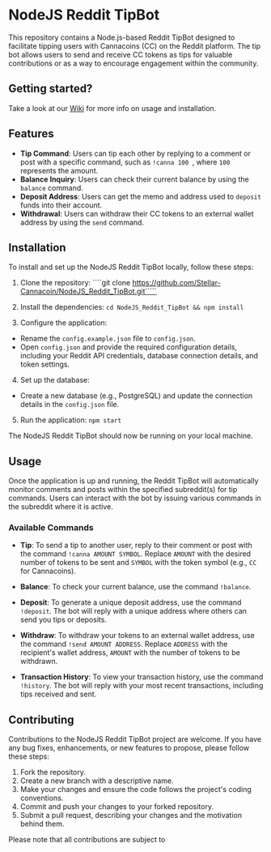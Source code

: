 # NodeJS Reddit TipBot

This repository contains a Node.js-based Reddit TipBot designed to facilitate tipping users with Cannacoins (CC) on the Reddit platform. The tip bot allows users to send and receive CC tokens as tips for valuable contributions or as a way to encourage engagement within the community.

## Getting started?
Take a look at our [Wiki](https://github.com/Stellar-Cannacoin/NodeJS_Reddit_TipBot/wiki) for more info on usage and installation.

## Features

- **Tip Command**: Users can tip each other by replying to a comment or post with a specific command, such as `!canna 100 `, where `100` represents the amount.
- **Balance Inquiry**: Users can check their current balance by using the `balance` command.
- **Deposit Address**: Users can get the memo and address used to `deposit` funds into their account.
- **Withdrawal**: Users can withdraw their CC tokens to an external wallet address by using the `send` command.

## Installation

To install and set up the NodeJS Reddit TipBot locally, follow these steps:

1. Clone the repository:
````git clone https://github.com/Stellar-Cannacoin/NodeJS_Reddit_TipBot.git`````
2. Install the dependencies: `cd NodeJS_Reddit_TipBot && npm install`

3. Configure the application:

- Rename the `config.example.json` file to `config.json`.
- Open `config.json` and provide the required configuration details, including your Reddit API credentials, database connection details, and token settings.

4. Set up the database:

- Create a new database (e.g., PostgreSQL) and update the connection details in the `config.json` file.

5. Run the application: `npm start`

The NodeJS Reddit TipBot should now be running on your local machine.
  
## Usage

Once the application is up and running, the Reddit TipBot will automatically monitor comments and posts within the specified subreddit(s) for tip commands. Users can interact with the bot by issuing various commands in the subreddit where it is active.

### Available Commands

- **Tip**: To send a tip to another user, reply to their comment or post with the command `!canna AMOUNT SYMBOL`. Replace `AMOUNT` with the desired number of tokens to be sent and `SYMBOL` with the token symbol (e.g., `CC` for Cannacoins).

- **Balance**: To check your current balance, use the command `!balance`.

- **Deposit**: To generate a unique deposit address, use the command `!deposit`. The bot will reply with a unique address where others can send you tips or deposits.

- **Withdraw**: To withdraw your tokens to an external wallet address, use the command `!send AMOUNT ADDRESS`. Replace `ADDRESS` with the recipient's wallet address, `AMOUNT` with the number of tokens to be withdrawn.

- **Transaction History**: To view your transaction history, use the command `!history`. The bot will reply with your most recent transactions, including tips received and sent.

## Contributing

Contributions to the NodeJS Reddit TipBot project are welcome. If you have any bug fixes, enhancements, or new features to propose, please follow these steps:

1. Fork the repository.
2. Create a new branch with a descriptive name.
3. Make your changes and ensure the code follows the project's coding conventions.
4. Commit and push your changes to your forked repository.
5. Submit a pull request, describing your changes and the motivation behind them.

Please note that all contributions are subject to




